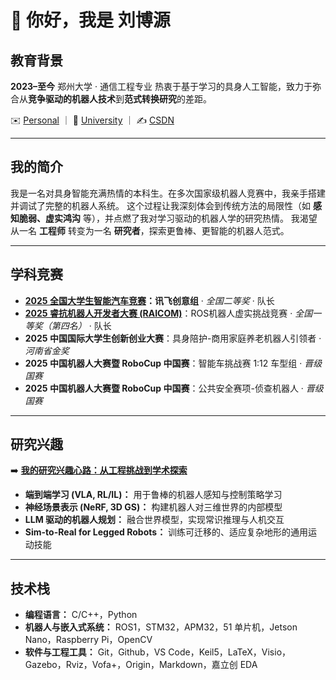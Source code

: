 # 👋 你好，我是 **刘博源**

## 教育背景

**2023–至今** 郑州大学 · 通信工程专业
 热衷于基于学习的具身人工智能，致力于弥合从**竞争驱动的机器人技术**到**范式转换研究**的差距。

✉️ [Personal](mailto:liu.boyuan@outlook.com) ｜ 📧 [University](mailto:agt2643194651@stu.zzu.edu.cn) ｜ ✍️ [CSDN](https://blog.csdn.net/AbaAbaxxx_)

------

## 我的简介

我是一名对具身智能充满热情的本科生。在多次国家级机器人竞赛中，我亲手搭建并调试了完整的机器人系统。
 这个过程让我深刻体会到传统方法的局限性（如 **感知脆弱、虚实鸿沟** 等），并点燃了我对学习驱动的机器人学的研究热情。
 我渴望从一名 **工程师** 转变为一名 **研究者**，探索更鲁棒、更智能的机器人范式。

------

## 学科竞赛

- **[2025 全国大学生智能汽车竞赛](https://github.com/Abaabaxx/UCAR)：讯飞创意组** · *全国二等奖* · 队长
- **[2025 睿抗机器人开发者大赛 (RAICOM)](https://github.com/Abaabaxx/UCAR)**：ROS机器人虚实挑战竞赛 · *全国一等奖（第四名）* · 队长
- **2025 中国国际大学生创新创业大赛**：具身陪护-商用家庭养老机器人引领者 · *河南省金奖*
- **2025 中国机器人大赛暨 RoboCup 中国赛**：智能车挑战赛 1:12 车型组 · *晋级国赛*
- **2025 中国机器人大赛暨 RoboCup 中国赛**：公共安全赛项-侦查机器人 · *晋级国赛*

------

## 研究兴趣

➡️ **[我的研究兴趣心路：从工程挑战到学术探索](https://github.com/Abaabaxx/Abaabaxx/blob/main/Statement_of_Research_Interests_CN.md)**

- **端到端学习 (VLA, RL/IL)：** 用于鲁棒的机器人感知与控制策略学习
- **神经场景表示 (NeRF, 3D GS)：** 构建机器人对三维世界的内部模型
- **LLM 驱动的机器人规划：** 融合世界模型，实现常识推理与人机交互
- **Sim-to-Real for Legged Robots：** 训练可迁移的、适应复杂地形的通用运动技能

------

## 技术栈

- **编程语言：** C/C++，Python
- **机器人与嵌入式系统：** ROS1，STM32，APM32，51 单片机，Jetson Nano，Raspberry Pi，OpenCV
- **软件与工程工具：** Git，Github，VS Code，Keil5，LaTeX，Visio，Gazebo，Rviz，Vofa+，Origin，Markdown，嘉立创 EDA

